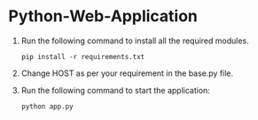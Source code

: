 # Python-Web-Application

1. Run the following command to install all the required modules.
	```
	pip install -r requirements.txt
	```

2. Change HOST as per your requirement in the base.py file.

3. Run the following command to start the application:
	```
	python app.py
	```
